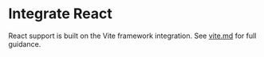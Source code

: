 # Integrate React

React support is built on the Vite framework integration. See [vite.md](./vite.md) for full guidance.